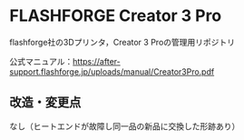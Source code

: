 # FLASHFORGE Creator 3 Pro

flashforge社の3Dプリンタ，Creator 3 Proの管理用リポジトリ

公式マニュアル：https://after-support.flashforge.jp/uploads/manual/Creator3Pro.pdf


## 改造・変更点

なし（ヒートエンドが故障し同一品の新品に交換した形跡あり）

